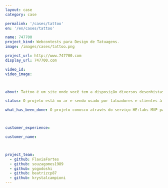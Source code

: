 ```yaml
---
layout: case
category: case

permalink: '/cases/tattoo'
en: '/en/cases/tattoo'

name: 747700
project_kind: Webcontests para Design de Tatuagens.
image: /images/cases/tattoo.png

project_url: http://www.747700.com
display_url: 747700.com

video_id:
video_image:



about: Tattoo é um site onde você tem a disposição diversos desenhistas e designers prontos para aceitarem a sua proposta de tatuagem perfeita. É feita uma competição entre eles e o cliente escolhe qual é o seu desenho preferido! Depois, é só pagar, fazer o download da imagem e se tatuar!

status: O projeto está no ar e sendo usado por tatuadores e clientes à procura de arte para suas tatuagens.

what_has_been_done: O projeto conosco através do serviço HE:labs MVP para ser lançado, e hoje está recebendo melhorias semanais através do Help. É um exemplo de alguém que lançou sua ideia com a gente e escolheu manter seu projeto nas mãos dos nossos profissionais.



customer_experience:

customer_name:



project_team:
  - github: FlaviaFortes
  - github: souzagomes1989
  - github: yogodoshi
  - github: beatrizcp87
  - github: krystalcampioni
---
```

